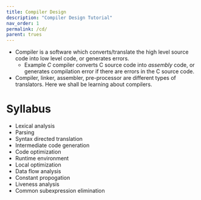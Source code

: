 ```yaml
---
title: Compiler Design
description: "Compiler Design Tutorial"
nav_order: 1
permalink: /cd/
parent: trues
---
```


- Compiler is a software which converts/translate the high level source code into low level code, or generates errors.
    - Example *C* compiler converts C source code into *assembly* code, or generates compilation error if there are errors in the C source code.
- Compiler, linker, assembler, pre-processor are different types of translators. Here we shall be learning about compilers.

# Syllabus

- Lexical analysis
- Parsing
- Syntax directed translation
- Intermediate code generation
- Code optimization
- Runtime environment
- Local optimization
- Data flow analysis
- Constant propogation
- Liveness analysis
- Common subexpression elimination


